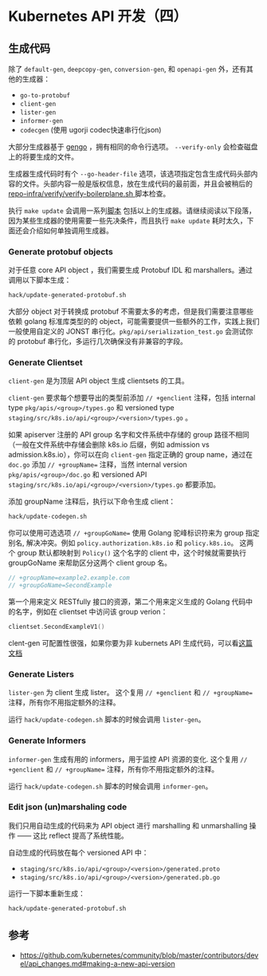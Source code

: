 # Kubernetes API 开发（四）

## 生成代码

除了 `default-gen`, `deepcopy-gen`, `conversion-gen`, 和 `openapi-gen` 外，还有其他的生成器：

- `go-to-protobuf`
- `client-gen`
- `lister-gen`
- `informer-gen`
- `codecgen` (使用 ugorji codec快速串行化json)

大部分生成器基于 [gengo](https://github.com/kubernetes/gengo) ，拥有相同的命令行选项。 `--verify-only` 会检查磁盘上的将要生成的文件。

生成器生成代码时有个 `--go-header-file` 选项，该选项指定包含生成代码头部内容的文件。头部内容一般是版权信息，放在生成代码的最前面，并且会被稍后的 [repo-infra/verify/verify-boilerplane.sh ](https://git.k8s.io/repo-infra/verify/verify-boilerplate.sh) 脚本检查。

执行 `make update` 会调用一系列[脚本](https://github.com/kubernetes/kubernetes/blob/v1.8.0-alpha.2/hack/update-all.sh#L63-L78) 包括以上的生成器。请继续阅读以下段落，因为某些生成器的使用需要一些先决条件，而且执行 `make update` 耗时太久，下面还会介绍如何单独调用生成器。
<!--more-->

### Generate protobuf objects

对于任意 core API object ，我们需要生成 Protobuf IDL 和 marshallers。通过调用以下脚本生成：

```sh
hack/update-generated-protobuf.sh
```

大部分 object 对于转换成 protobuf 不需要太多的考虑，但是我们需要注意哪些依赖 golang 标准库类型的的 object，可能需要提供一些额外的工作，实践上我们一般使用自定义的 JONST 串行化。`pkg/api/serialization_test.go` 会测试你的 protobuf 串行化，多运行几次确保没有非兼容的字段。

### Generate Clientset

`client-gen` 是为顶层 API object 生成 clientsets 的工具。

`client-gen` 要求每个想要导出的类型前添加 `// +genclient` 注释，包括 internal type `pkg/apis/<group>/types.go` 和 versioned type `staging/src/k8s.io/api/<group>/<version>/types.go` 。

如果 apiserver 注册的 API group 名字和文件系统中存储的 group 路径不相同（一般在文件系统中存储会删除 k8s.io 后缀，例如 admission vs admission.k8s.io），你可以在向 `client-gen` 指定正确的 group name，通过在 `doc.go` 添加 `// +groupName=` 注释，当然 internal version `pkg/apis/<group>/doc.go` 和 versioned API `staging/src/k8s.io/api/<group>/<version>/types.go` 都要添加。  

添加 groupName 注释后，执行以下命令生成 client：

```sh
hack/update-codegen.sh
```

你可以使用可选选项  `// +groupGoName=` 使用 Golang 驼峰标识符来为 group 指定别名, 解决冲突。例如 `policy.authorization.k8s.io` 和 `policy.k8s.io`。 这两个 group 默认都映射到 `Policy()` 这个名字的 client 中，这个时候就需要执行 groupGoName 来帮助区分这两个 client group 名。

```go
// +groupName=example2.example.com  
// +groupGoName=SecondExample
```

第一个用来定义 RESTfully 接口的资源，第二个用来定义生成的 Golang 代码中的名字，例如在 clientset 中访问该 group verion：

```go
clientset.SecondExampleV1()
```

clent-gen 可配置性很强，如果你要为非 kubernets API 生成代码，可以看[这篇文档](https://github.com/kubernetes/community/blob/master/contributors/devel/generating-clientset.md)

### Generate Listers

`lister-gen` 为 client 生成 lister。 这个复用 `// +genclient` 和 `// +groupName=` 注释，所有你不用指定额外的注释。

运行 `hack/update-codegen.sh` 脚本的时候会调用 `lister-gen`。

### Generate Informers

`informer-gen`  生成有用的 informers，用于监控 API 资源的变化. 这个复用 `// +genclient` 和 `// +groupName=` 注释，所有你不用指定额外的注释。

运行 `hack/update-codegen.sh` 脚本的时候会调用 `informer-gen`。

### Edit json (un)marshaling code

我们只用自动生成的代码来为 API object 进行 marshalling 和 unmarshalling 操作 —— 这比 reflect 提高了系统性能。

自动生成的代码放在每个 versioned API 中：

- `staging/src/k8s.io/api/<group>/<version>/generated.proto`
- `staging/src/k8s.io/api/<group>/<version>/generated.pb.go`

运行一下脚本重新生成：

```sh
hack/update-generated-protobuf.sh
```

## 参考

- https://github.com/kubernetes/community/blob/master/contributors/devel/api_changes.md#making-a-new-api-version
